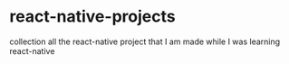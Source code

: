 # react-native-projects
collection all the react-native project that I am made while I was learning react-native
